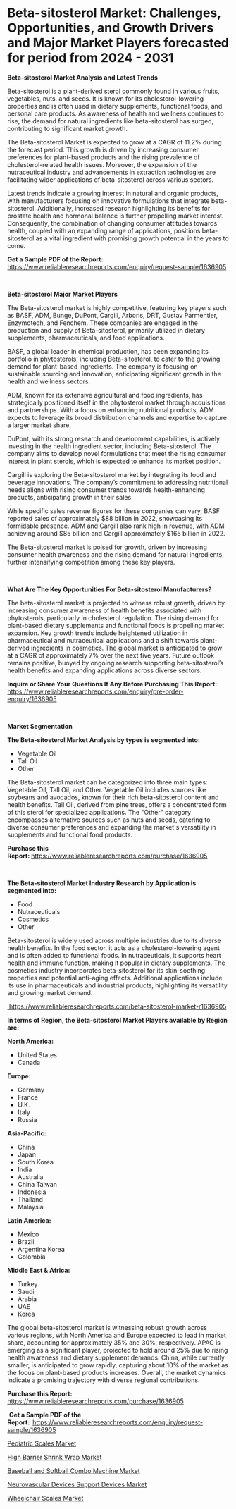 <p><h1>Beta-sitosterol Market: Challenges, Opportunities, and Growth Drivers and Major Market Players forecasted for period from 2024 - 2031</h1></p><p><strong>Beta-sitosterol Market Analysis and Latest Trends</strong></p>
<p><p>Beta-sitosterol is a plant-derived sterol commonly found in various fruits, vegetables, nuts, and seeds. It is known for its cholesterol-lowering properties and is often used in dietary supplements, functional foods, and personal care products. As awareness of health and wellness continues to rise, the demand for natural ingredients like beta-sitosterol has surged, contributing to significant market growth.</p><p>The Beta-sitosterol Market is expected to grow at a CAGR of 11.2% during the forecast period. This growth is driven by increasing consumer preferences for plant-based products and the rising prevalence of cholesterol-related health issues. Moreover, the expansion of the nutraceutical industry and advancements in extraction technologies are facilitating wider applications of beta-sitosterol across various sectors.</p><p>Latest trends indicate a growing interest in natural and organic products, with manufacturers focusing on innovative formulations that integrate beta-sitosterol. Additionally, increased research highlighting its benefits for prostate health and hormonal balance is further propelling market interest. Consequently, the combination of changing consumer attitudes towards health, coupled with an expanding range of applications, positions beta-sitosterol as a vital ingredient with promising growth potential in the years to come.</p></p>
<p><strong>Get a Sample PDF of the Report:&nbsp;</strong> <a href="https://www.reliableresearchreports.com/enquiry/request-sample/1636905">https://www.reliableresearchreports.com/enquiry/request-sample/1636905</a></p>
<p>&nbsp;</p>
<p><strong>Beta-sitosterol Major Market Players</strong></p>
<p><p>The Beta-sitosterol market is highly competitive, featuring key players such as BASF, ADM, Bunge, DuPont, Cargill, Arboris, DRT, Gustav Parmentier, Enzymotech, and Fenchem. These companies are engaged in the production and supply of Beta-sitosterol, primarily utilized in dietary supplements, pharmaceuticals, and food applications.</p><p>BASF, a global leader in chemical production, has been expanding its portfolio in phytosterols, including Beta-sitosterol, to cater to the growing demand for plant-based ingredients. The company is focusing on sustainable sourcing and innovation, anticipating significant growth in the health and wellness sectors.</p><p>ADM, known for its extensive agricultural and food ingredients, has strategically positioned itself in the phytosterol market through acquisitions and partnerships. With a focus on enhancing nutritional products, ADM expects to leverage its broad distribution channels and expertise to capture a larger market share.</p><p>DuPont, with its strong research and development capabilities, is actively investing in the health ingredient sector, including Beta-sitosterol. The company aims to develop novel formulations that meet the rising consumer interest in plant sterols, which is expected to enhance its market position.</p><p>Cargill is exploring the Beta-sitosterol market by integrating its food and beverage innovations. The company’s commitment to addressing nutritional needs aligns with rising consumer trends towards health-enhancing products, anticipating growth in their sales.</p><p>While specific sales revenue figures for these companies can vary, BASF reported sales of approximately $88 billion in 2022, showcasing its formidable presence. ADM and Cargill also rank high in revenue, with ADM achieving around $85 billion and Cargill approximately $165 billion in 2022.</p><p>The Beta-sitosterol market is poised for growth, driven by increasing consumer health awareness and the rising demand for natural ingredients, further intensifying competition among these key players.</p></p>
<p>&nbsp;</p>
<p><strong>What Are The Key Opportunities For Beta-sitosterol Manufacturers?</strong></p>
<p><p>The beta-sitosterol market is projected to witness robust growth, driven by increasing consumer awareness of health benefits associated with phytosterols, particularly in cholesterol regulation. The rising demand for plant-based dietary supplements and functional foods is propelling market expansion. Key growth trends include heightened utilization in pharmaceutical and nutraceutical applications and a shift towards plant-derived ingredients in cosmetics. The global market is anticipated to grow at a CAGR of approximately 7% over the next five years. Future outlook remains positive, buoyed by ongoing research supporting beta-sitosterol’s health benefits and expanding applications across diverse sectors.</p></p>
<p><strong>Inquire or Share Your Questions If Any Before Purchasing This Report:</strong> <a href="https://www.reliableresearchreports.com/enquiry/pre-order-enquiry/1636905">https://www.reliableresearchreports.com/enquiry/pre-order-enquiry/1636905</a></p>
<p>&nbsp;</p>
<p><strong>Market Segmentation</strong></p>
<p><strong>The Beta-sitosterol Market Analysis by types is segmented into:</strong></p>
<p><ul><li>Vegetable Oil</li><li>Tall Oil</li><li>Other</li></ul></p>
<p><p>The Beta-sitosterol market can be categorized into three main types: Vegetable Oil, Tall Oil, and Other. Vegetable Oil includes sources like soybeans and avocados, known for their rich beta-sitosterol content and health benefits. Tall Oil, derived from pine trees, offers a concentrated form of this sterol for specialized applications. The "Other" category encompasses alternative sources such as nuts and seeds, catering to diverse consumer preferences and expanding the market's versatility in supplements and functional food products.</p></p>
<p><strong>Purchase this Report:&nbsp;</strong><a href="https://www.reliableresearchreports.com/purchase/1636905">https://www.reliableresearchreports.com/purchase/1636905</a></p>
<p>&nbsp;</p>
<p><strong>The Beta-sitosterol Market Industry Research by Application is segmented into:</strong></p>
<p><ul><li>Food</li><li>Nutraceuticals</li><li>Cosmetics</li><li>Other</li></ul></p>
<p><p>Beta-sitosterol is widely used across multiple industries due to its diverse health benefits. In the food sector, it acts as a cholesterol-lowering agent and is often added to functional foods. In nutraceuticals, it supports heart health and immune function, making it popular in dietary supplements. The cosmetics industry incorporates beta-sitosterol for its skin-soothing properties and potential anti-aging effects. Additional applications include its use in pharmaceuticals and industrial products, highlighting its versatility and growing market demand.</p></p>
<p><a href="https://www.reliableresearchreports.com/beta-sitosterol-market-r1636905">&nbsp;https://www.reliableresearchreports.com/beta-sitosterol-market-r1636905</a></p>
<p><strong>In terms of Region, the Beta-sitosterol Market Players available by Region are:</strong></p>
<p>
    <p> <strong> North America: </strong>
        <ul>
            <li>United States</li>
            <li>Canada</li>
        </ul>
        </p> 
    <p> <strong> Europe: </strong>
        <ul>
            <li>Germany</li>
            <li>France</li>
            <li>U.K.</li>
            <li>Italy</li>
            <li>Russia</li>
        </ul>
        </p> 
    <p> <strong> Asia-Pacific: </strong>
        <ul>
            <li>China</li>
            <li>Japan</li>
            <li>South Korea</li>
            <li>India</li>
            <li>Australia</li>
            <li>China Taiwan</li>
            <li>Indonesia</li>
            <li>Thailand</li>
            <li>Malaysia</li>
        </ul>
        </p> 
    <p> <strong> Latin America: </strong>
        <ul>
            <li>Mexico</li>
            <li>Brazil</li>
            <li>Argentina Korea</li>
            <li>Colombia</li>
        </ul>
        </p> 
    <p> <strong> Middle East & Africa: </strong>
        <ul>
            <li>Turkey</li>
            <li>Saudi</li>
            <li>Arabia</li>
            <li>UAE</li>
            <li>Korea</li>
        </ul>
    </p>
    </p>
<p><p>The global beta-sitosterol market is witnessing robust growth across various regions, with North America and Europe expected to lead in market share, accounting for approximately 35% and 30%, respectively. APAC is emerging as a significant player, projected to hold around 25% due to rising health awareness and dietary supplement demands. China, while currently smaller, is anticipated to grow rapidly, capturing about 10% of the market as the focus on plant-based products increases. Overall, the market dynamics indicate a promising trajectory with diverse regional contributions.</p></p>
<p><strong>Purchase this Report: </strong><a href="https://www.reliableresearchreports.com/purchase/1636905">https://www.reliableresearchreports.com/purchase/1636905</a></p>
<p>&nbsp;<strong>Get a Sample PDF of the Report:&nbsp;&nbsp;</strong><a href="https://www.reliableresearchreports.com/enquiry/request-sample/1636905">https://www.reliableresearchreports.com/enquiry/request-sample/1636905</a></p>
<p><strong></strong></p>
<p><p><a href="https://www.linkedin.com/pulse/strategic-market-insights-global-pediatric-scales-2024--24cjc">Pediatric Scales Market</a></p><p><a href="https://github.com/AshikRahman665/Market-Research-Report-List-1/blob/main/high-barrier-shrink-wrap-market.md">High Barrier Shrink Wrap Market</a></p><p><a href="https://medium.com/@nahdazkiya/baseball-and-softball-combo-machine-market-size-share-trends-analysis-report-by-product-two-b4b0d25a6480?postPublishedType=repub">Baseball and Softball Combo Machine Market</a></p><p><a href="https://medium.com/@nahdazkiya/strategic-roadmap-to-success-global-neurovascular-devices-support-devices-market-analysis-2024-976e41294e13?postPublishedType=repub">Neurovascular Devices Support Devices Market</a></p><p><a href="https://www.linkedin.com/pulse/wheelchair-scales-market-industry-trends-forecast-period-ltpoe?trackingId=Y4nmcjNjTmqOhhHnZODtnA%3D%3D">Wheelchair Scales Market</a></p></p>